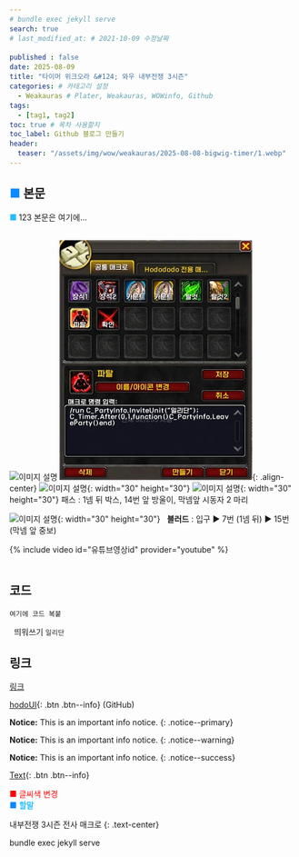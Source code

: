 ```yaml
---
# bundle exec jekyll serve
search: true
# last_modified_at: # 2021-10-09 수정날짜

published : false
date: 2025-08-09
title: "타이머 위크오라 &#124; 와우 내부전쟁 3시즌"
categories: # 카테고리 설정
  - Weakauras # Plater, Weakauras, WOWinfo, Github
tags:
  - [tag1, tag2]
toc: true # 목차 사용할지
toc_label: Github 블로그 만들기
header:
  teaser: "/assets/img/wow/weakauras/2025-08-08-bigwig-timer/1.webp"
---
```


## <span style="color:#0b89ff">■ </span>본문

**<span style="color:#26beff">■ </span>** 123
본문은 여기에...  
<br>

![이미지 설명](/)
![이미지 설명](/assets/img/wow/wowdata/partyleave/1.webp){: .align-center}
![이미지 설명](https://wow.zamimg.com/images/wow/icons/large/spell_nature_bloodlust.jpg){: width="30" height="30"} <!--블러드-->
![이미지 설명](https://wow.zamimg.com/images/wow/icons/large/ability_ambush.jpg){: width="30" height="30"} 패스 : 1넴 뒤 박스, 14번 앞 방울이, 막넴앞 시동자 2 마리 

![이미지 설명](https://wow.zamimg.com/images/wow/icons/large/spell_nature_bloodlust.jpg){: width="30" height="30"} 
&nbsp;&nbsp;**블러드** : 입구 ▶ 7번 (1넴 뒤) ▶ 15번 (막넴 앞 중보)

{% include video id="유튜브영상id" provider="youtube" %}
<br>
<br>

## 코드
```
여기에 코드 복붙
```
&nbsp; 띄워쓰기
`일리단` <!--글자강조-->

## 링크
[링크](https://community.algolia.com/jekyll-algolia/options.html)

[hodoUI](#https://github.com/dsky3313/hodoUI/archive/refs/heads/main.zip){: .btn .btn--info} (GitHub)

**Notice:** This is an important info notice.
{: .notice--primary}  

**Notice:** This is an important info notice.
{: .notice--warning}  


**Notice:** This is an important info notice.
{: .notice--success}  

[Text](#link){: .btn .btn--info}

<span style="color:red"> ■ 글씨색 변경 </span>  
<span style="color:#0b89ff">■ </span>
**<span style="color:#26beff">할말</span>**

내부전쟁 3시즌 전사 매크로
{: .text-center}

bundle exec jekyll serve <!--vsc에서 로컬 테스트-->